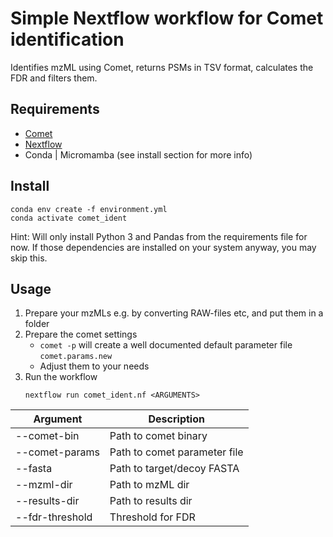 # Simple Nextflow workflow for Comet identification

Identifies mzML using Comet, returns PSMs in TSV format, calculates the FDR and filters them.


## Requirements
* [Comet](https://github.com/UWPR/Comet/releases)
* [Nextflow](https://www.nextflow.io/)
* Conda | Micromamba (see install section for more info)

## Install
```
conda env create -f environment.yml
conda activate comet_ident
```

Hint: Will only install Python 3 and Pandas from the requirements file for now. If those dependencies are installed on your system anyway, you may skip this.

## Usage
1. Prepare your mzMLs e.g. by converting RAW-files etc, and put them in a folder
2. Prepare the comet settings
    * `comet -p` will create a well documented default parameter file `comet.params.new`
    * Adjust them to your needs
3. Run the workflow
    ```
    nextflow run comet_ident.nf <ARGUMENTS>
    ```
    

| Argument | Description |
| --- | --- |
| --comet-bin | Path to comet binary |
| --comet-params | Path to comet parameter file |
| --fasta | Path to target/decoy FASTA |
| --mzml-dir | Path to mzML dir |
| --results-dir | Path to results dir |
| --fdr-threshold | Threshold for FDR |

